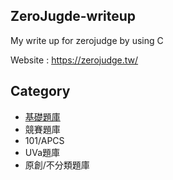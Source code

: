 ## ZeroJugde-writeup
My write up for zerojudge by using C

Website : https://zerojudge.tw/

## Category
  * [基礎題庫](基礎題庫/Basic-Contents.md)
  * 競賽題庫
  * 101/APCS
  * UVa題庫
  * 原創/不分類題庫
